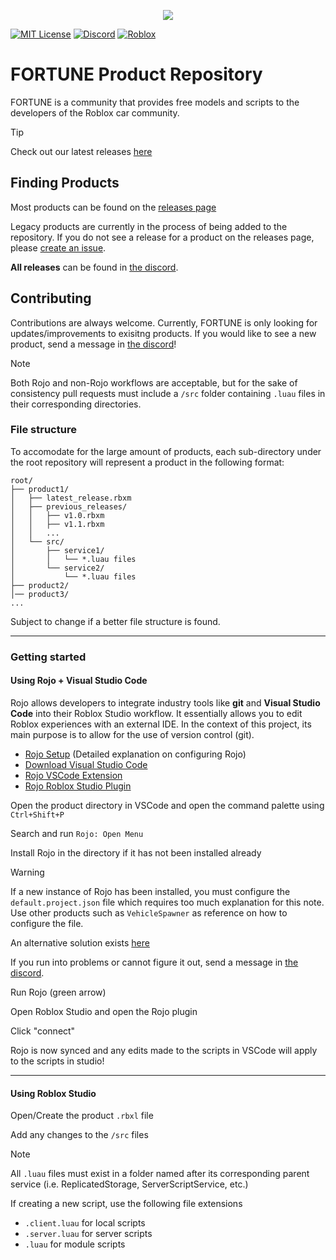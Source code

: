 <p align="center">
    <a href="https://github.com/SahanYW/FORTUNE_Products">
        <img src="https://cdn.discordapp.com/attachments/704013007310815232/862098362786381853/Fortune_Car_Parts_and_Tuning_Sticker_7300x.png?ex=681d30aa&is=681bdf2a&hm=3a5ce1ed97387a4bd889eb95942d721dba3c35c3f8d770ed46088e6042d7ee6e&">
    </a>
</p>

[![MIT License](https://img.shields.io/badge/license-MIT-blue.svg?style=for-the-badge)](http://choosealicense.com/licenses/mit/)
[![Discord](https://img.shields.io/discord/700220790280552518?style=for-the-badge&logo=discord&logoColor=white&label=Discord)](https://discord.gg/KS5Jnwt)
[![Roblox](https://img.shields.io/badge/Roblox_Community_Page-blue.svg?style=for-the-badge)](https://www.roblox.com/communities/6769995/FORTUNE-Car-Parts-Tuning#!/about)

# FORTUNE Product Repository
FORTUNE is a community that provides free models and scripts to the developers of the Roblox car community.

> [!TIP]
> Check out our latest releases [here](https://github.com/SahanYW/FORTUNE_Products/releases)


## Finding Products
Most products can be found on the [releases page](https://github.com/SahanYW/FORTUNE_Products/releases)

Legacy products are currently in the process of being added to the repository. If you do not see a release for a product on the releases page, please [create an issue](https://github.com/SahanYW/FORTUNE_Products/issues).

__All releases__ can be found in [the discord](https://discord.gg/KS5Jnwt).

## Contributing
Contributions are always welcome. Currently, FORTUNE is only looking for updates/improvements to exisitng products. If you would like to see a new product, send a message in [the discord](https://discord.gg/KS5Jnwt)!

> [!NOTE]
> Both Rojo and non-Rojo workflows are acceptable, but for the sake of consistency pull requests must include a `/src` folder containing `.luau` files in their corresponding directories.

### File structure
To accomodate for the large amount of products, each sub-directory under the root repository will represent a product in the following format:
```
root/
├── product1/
│   ├── latest_release.rbxm
│   ├── previous_releases/
│   │   ├── v1.0.rbxm
│   │   ├── v1.1.rbxm
│   │   ...
│   └── src/
│       ├── service1/
│       │   └── *.luau files
│       └── service2/
│           └── *.luau files
├── product2/
│── product3/
...
```

Subject to change if a better file structure is found.

---

### Getting started
#### Using Rojo + Visual Studio Code

Rojo allows developers to integrate industry tools like **git** and **Visual Studio Code** into their Roblox Studio workflow. It essentially allows you to edit Roblox experiences with an external IDE. In the context of this project, its main purpose is to allow for the use of version control (git).

- [Rojo Setup](https://devforum.roblox.com/t/how-to-setup-and-use-rojo-may-2023/2322815) (Detailed explanation on configuring Rojo)
- [Download Visual Studio Code](https://code.visualstudio.com/download)
- [Rojo VSCode Extension](https://marketplace.visualstudio.com/items?itemName=evaera.vscode-rojo)
- [Rojo Roblox Studio Plugin](https://create.roblox.com/store/asset/6415005344/Rojo-7)

Open the product directory in VSCode and open the command palette using `Ctrl+Shift+P`

Search and run `Rojo: Open Menu`

Install Rojo in the directory if it has not been installed already

> [!WARNING]
> If a new instance of Rojo has been installed, you must configure the `default.project.json` file which requires too much explanation for this note. Use other products such as `VehicleSpawner` as reference on how to configure the file.
>
> An alternative solution exists [here](https://github.com/rojo-rbx/rbxlx-to-rojo)
> 
> If you run into problems or cannot figure it out, send a message in [the discord](https://discord.gg/KS5Jnwt).

Run Rojo (green arrow)

Open Roblox Studio and open the Rojo plugin

Click "connect"

Rojo is now synced and any edits made to the scripts in VSCode will apply to the scripts in studio!

---

#### Using Roblox Studio

Open/Create the product `.rbxl` file

Add any changes to the `/src` files

> [!NOTE]
> All `.luau` files must exist in a folder named after its corresponding parent service (i.e. ReplicatedStorage, ServerScriptService, etc.)

If creating a new script, use the following file extensions
- `.client.luau` for local scripts
- `.server.luau` for server scripts
- `.luau` for module scripts